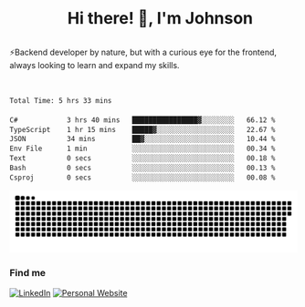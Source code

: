 <div id="user-content-toc">
  <ul align="center">
    <summary><h1 style="display: inline-block">Hi there! 👋, I'm Johnson</h1></summary>
  </ul>
</div>

⚡Backend developer by nature, but with a curious eye for the frontend, always looking to learn and expand my skills.

<br>


<!--START_SECTION:waka-->

```txt
Total Time: 5 hrs 33 mins

C#            3 hrs 40 mins   ████████████████▓░░░░░░░░   66.12 %
TypeScript    1 hr 15 mins    █████▓░░░░░░░░░░░░░░░░░░░   22.67 %
JSON          34 mins         ██▓░░░░░░░░░░░░░░░░░░░░░░   10.44 %
Env File      1 min           ░░░░░░░░░░░░░░░░░░░░░░░░░   00.34 %
Text          0 secs          ░░░░░░░░░░░░░░░░░░░░░░░░░   00.18 %
Bash          0 secs          ░░░░░░░░░░░░░░░░░░░░░░░░░   00.13 %
Csproj        0 secs          ░░░░░░░░░░░░░░░░░░░░░░░░░   00.08 %
```

<!--END_SECTION:waka-->

<picture>
  <source  srcset="https://github.com/joshwambere/joshwambere/blob/output/github-contribution-grid-snake-dark.svg?palette=github-dark">
  <source  srcset="https://github.com/joshwambere/joshwambere/blob/output/github-contribution-grid-snake.svg">
  <img alt="github contribution grid snake animation" src="https://github.com/joshwambere/joshwambere/blob/output/github-contribution-grid-snake.svg">
</picture>

### Find me
<a href="https://www.linkedin.com/in/dusabe-johnson" target="_blank"><img src="https://img.shields.io/badge/LinkedIn-%230077B5.svg?&style=flat&logo=linkedin&logoColor=white" alt="LinkedIn"></a>
‎‎ [![Personal Website](https://img.shields.io/badge/visit-Johnsonis.me-blue)](https://johnsonis.me/)
